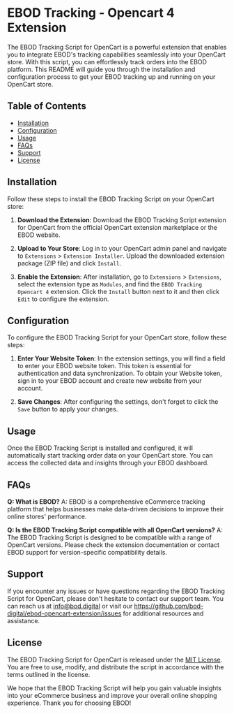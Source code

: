 # EBOD Tracking - Opencart 4 Extension

The EBOD Tracking Script for OpenCart is a powerful extension that enables you to integrate EBOD's tracking capabilities seamlessly into your OpenCart store. With this script, you can effortlessly track orders into the EBOD platform. This README will guide you through the installation and configuration process to get your EBOD tracking up and running on your OpenCart store.

## Table of Contents
- [Installation](#installation)
- [Configuration](#configuration)
- [Usage](#usage)
- [FAQs](#faqs)
- [Support](#support)
- [License](#license)

## Installation

Follow these steps to install the EBOD Tracking Script on your OpenCart store:

1. **Download the Extension**: Download the EBOD Tracking Script extension for OpenCart from the official OpenCart extension marketplace or the EBOD website.

2. **Upload to Your Store**: Log in to your OpenCart admin panel and navigate to `Extensions` > `Extension Installer`. Upload the downloaded extension package (ZIP file) and click `Install`. 

3. **Enable the Extension**: After installation, go to `Extensions` > `Extensions`, select the extension type as `Modules`, and find the `EBOD Tracking Opencart 4` extension. Click the `Install` button next to it and then click `Edit` to configure the extension.

## Configuration

To configure the EBOD Tracking Script for your OpenCart store, follow these steps:

1. **Enter Your Website Token**: In the extension settings, you will find a field to enter your EBOD website token. This token is essential for authentication and data synchronization. To obtain your Website token, sign in to your EBOD account and create new website from your account.

2. **Save Changes**: After configuring the settings, don't forget to click the `Save` button to apply your changes.

## Usage

Once the EBOD Tracking Script is installed and configured, it will automatically start tracking order data on your OpenCart store. You can access the collected data and insights through your EBOD dashboard.

## FAQs

**Q: What is EBOD?**
A: EBOD is a comprehensive eCommerce tracking platform that helps businesses make data-driven decisions to improve their online stores' performance.

**Q: Is the EBOD Tracking Script compatible with all OpenCart versions?**
A: The EBOD Tracking Script is designed to be compatible with a range of OpenCart versions. Please check the extension documentation or contact EBOD support for version-specific compatibility details.

## Support

If you encounter any issues or have questions regarding the EBOD Tracking Script for OpenCart, please don't hesitate to contact our support team. You can reach us at [info@bod.digital](mailto:info@bod.digital) or visit our https://github.com/bod-digital/ebod-opencart-extension/issues for additional resources and assistance.

## License

The EBOD Tracking Script for OpenCart is released under the [MIT License](LICENSE). You are free to use, modify, and distribute the script in accordance with the terms outlined in the license.

We hope that the EBOD Tracking Script will help you gain valuable insights into your eCommerce business and improve your overall online shopping experience. Thank you for choosing EBOD!
